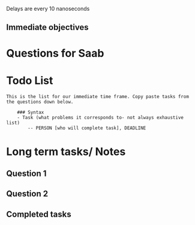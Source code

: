 Delays are every 10 nanoseconds

## Immediate objectives

# Questions for Saab


# Todo List

    This is the list for our immediate time frame. Copy paste tasks from the questions down below.
    
        ### Syntax
        - Task (what problems it corresponds to- not always exhaustive list)
            -- PERSON [who will complete task], DEADLINE


# Long term tasks/ Notes

## Question 1



## Question 2



## Completed tasks
